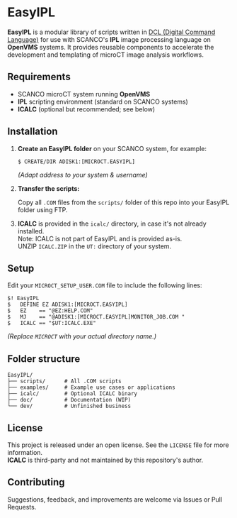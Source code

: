 # EasyIPL

**EasyIPL** is a modular library of scripts written in [DCL (Digital Command Language)](https://en.wikipedia.org/wiki/Digital_Command_Language) for use with SCANCO's **IPL** image processing language on **OpenVMS** systems. It provides reusable components to accelerate the development and templating of microCT image analysis workflows.

## Requirements

- SCANCO microCT system running **OpenVMS**
- **IPL** scripting environment (standard on SCANCO systems)
- **ICALC** (optional but recommended; see below)

## Installation

1. **Create an EasyIPL folder** on your SCANCO system, for example:

   ```dcl
   $ CREATE/DIR ADISK1:[MICROCT.EASYIPL]
   ```

   *(Adapt address to your system & username)*

2. **Transfer the scripts:**

   Copy all `.COM` files from the `scripts/` folder of this repo into your EasyIPL folder using FTP.

3. **ICALC** is provided in the `icalc/` directory, in case it's not already installed.  
   Note: ICALC is not part of EasyIPL and is provided as-is.  
   UNZIP `ICALC.ZIP` in the `UT:` directory of your system.

## Setup

Edit your `MICROCT_SETUP_USER.COM` file to include the following lines:

```dcl
$! EasyIPL
$   DEFINE EZ ADISK1:[MICROCT.EASYIPL]
$   EZ    == "@EZ:HELP.COM"
$   MJ    == "@ADISK1:[MICROCT.EASYIPL]MONITOR_JOB.COM "
$   ICALC == "$UT:ICALC.EXE"
```

*(Replace `MICROCT` with your actual directory name.)*

## Folder structure

```
EasyIPL/
├── scripts/      # All .COM scripts
├── examples/     # Example use cases or applications
├── icalc/        # Optional ICALC binary
├── doc/          # Documentation (WIP)
└── dev/          # Unfinished business
```

## License

This project is released under an open license. See the `LICENSE` file for more information.  
**ICALC** is third-party and not maintained by this repository's author.

## Contributing

Suggestions, feedback, and improvements are welcome via Issues or Pull Requests.
